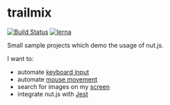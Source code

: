 # trailmix

[![Build Status](https://travis-ci.com/nut-tree/trailmix.svg?branch=master)](https://travis-ci.com/nut-tree/trailmix)
[![lerna](https://img.shields.io/badge/maintained%20with-lerna-cc00ff.svg)](https://lernajs.io/)

Small sample projects which demo the usage of nut.js.

I want to:

- automate [keyboard input](./packages/keyboard-test/README.md)
- automate [mouse movement](./packages/mouse-test/README.md)
- search for images on my [screen](./packages/screen-test/README.md)
- integrate nut.js with [Jest](./packages/jest-test/README.md)